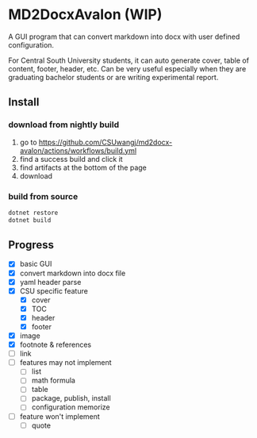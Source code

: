 # MD2DocxAvalon (WIP)

A GUI program that can convert markdown into docx with user defined configuration.

For Central South University students, it can auto generate cover, table of content, footer, header, etc. Can be very useful
especially when they are graduating bachelor students or are writing experimental report.

## Install

### download from nightly build

1. go to <https://github.com/CSUwangj/md2docx-avalon/actions/workflows/build.yml>
2. find a success build and click it
3. find artifacts at the bottom of the page
4. download

### build from source

``` powershell
dotnet restore
dotnet build
```

## Progress

- [X] basic GUI
- [X] convert markdown into docx file
- [X] yaml header parse
- [X] CSU specific feature
  - [X] cover
  - [X] TOC
  - [X] header
  - [X] footer
- [X] image
- [X] footnote & references
- [ ] link
- [ ] features may not implement
  - [ ] list
  - [ ] math formula
  - [ ] table
  - [ ] package, publish, install
  - [ ] configuration memorize
- [ ] feature won't implement
  - [ ] quote